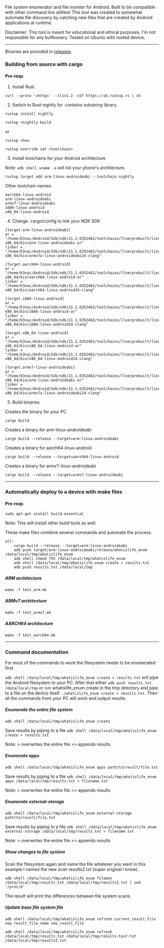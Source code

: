 File system enumerator and file monitor for Android. Built to be compatible with other command line utilties! This tool was created to somewhat automate file discovery by catching new files that are created by Android applications at runtime.

Disclaimer: This tool is meant for educational and ethical purposes. I'm not responsible for any buffoonery.
Tested on Ubuntu with rooted device.

---

Binaries are provided in [releases](https://github.com/B3nac/whatislife_enum/releases).

### Building from source with cargo

#### Pre-reqs

1. Install Rust

`curl --proto '=https' --tlsv1.2 -sSf https://sh.rustup.rs | sh`

2. Switch to Rust nightly for .contains substring library.

`rustup install nightly`

`rustup +nightly build`

or

`rustup show`

`rustup override set <toolchain>`

3. Install toolchains for your Android architecture

Note: `adb shell uname -a` will list your phone's architecture.

`rustup target add arm-linux-androideabi --toolchain nightly`

Other toolchain names:

```
aarch64-linux-android
arm-linux-androideabi
armv7-linux-androideabi
i686-linux-android
x86_64-linux-android
```
4. Change .cargo/config to link your NDK SDK

```
[target.arm-linux-androideabi]
ar = "/home/b3nac/Android/Sdk/ndk/21.1.6352462/toolchains/llvm/prebuilt/linux-x86_64/bin/arm-linux-androideabi-ar"
linker = "/home/b3nac/Android/Sdk/ndk/21.1.6352462/toolchains/llvm/prebuilt/linux-x86_64/bin/armv7a-linux-androideabi24-clang"

[target.aarch64-linux-android]
ar = "/home/b3nac/Android/Sdk/ndk/21.1.6352462/toolchains/llvm/prebuilt/linux-x86_64/bin/aarch64-linux-android-ar"
linker = "/home/b3nac/Android/Sdk/ndk/21.1.6352462/toolchains/llvm/prebuilt/linux-x86_64/bin/aarch64-linux-android24-clang"

[target.i686-linux-android]
ar = "/home/b3nac/Android/Sdk/ndk/21.1.6352462/toolchains/llvm/prebuilt/linux-x86_64/bin/i686-linux-android-ar"
linker = "/home/b3nac/Android/Sdk/ndk/21.1.6352462/toolchains/llvm/prebuilt/linux-x86_64/bin/i686-linux-android24-clang"

[target.x86_64-linux-android]
ar = "/home/b3nac/Android/Sdk/ndk/21.1.6352462/toolchains/llvm/prebuilt/linux-x86_64/bin/x86_64-linux-android-ar"
linker = "/home/b3nac/Android/Sdk/ndk/21.1.6352462/toolchains/llvm/prebuilt/linux-x86_64/bin/x86_64-linux-android24-clang"

[target.armv7-linux-androideabi]
ar = "/home/b3nac/Android/Sdk/ndk/21.1.6352462/toolchains/llvm/prebuilt/linux-x86_64/bin/arm-linux-androideabi-ar"
linker = "/home/b3nac/Android/Sdk/ndk/21.1.6352462/toolchains/llvm/prebuilt/linux-x86_64/bin/armv7a-linux-androideabi24-clang"
```

5. Build binaries

Creates the binary for your PC

`cargo build`

Creates a binary for arm-linux-androideabi

`cargo build --release --target=arm-linux-androideabi`

Creates a binary for aarch64-linux-android

`cargo build --release --target=aarch64-linux-android`

Creates a binary for armv7-linux-androideabi

`cargo build --release --target=armv7-linux-androideabi`

---

### Automatically deploy to a device with make files

#### Pre-reqs

`sudo apt-get install build-essential`

Note: This will install other build tools as well.

These make files combine several commands and automate the process.

```
all:
	cargo build --release --target=arm-linux-androideabi
	adb push target/arm-linux-androideabi/release/whatislife_enum /data/local/tmp/whatislife_enum
	adb shell chmod 755 /data/local/tmp/whatislife_enum
	adb shell /data/local/tmp/whatislife_enum create > results.txt
	adb push results.txt /data/local/tmp

```

##### ARM architecture

`make -f test_arm.mk`

##### ARMv7 architecture

`make -f test_armv7.mk`

##### AARCH64 architecture

`make -f test_aarch64.mk`

---

### Command documentation

For most of the commands to work the filesystem needs to be enumerated first.

`adb shell /data/local/tmp/whatislife_enum create > results.txt` will pipe the Android filesystem to your PC. After that either `adb push results.txt /data/local/tmp` or run whatislife_enum create in the tmp directory and pipe to a file on the device itself. `./whatislife_enum create > results.txt`. Then all the commands from your PC will work and output results.

##### Enumerate the entire file system

`adb shell /data/local/tmp/whatislife_enum create`

Save results by piping to a file `adb shell /data/local/tmp/whatislife_enum create > results.txt`

Note: > overwrites the entire file >> appends results

##### Enumerate apps

`adb shell /data/local/tmp/whatislife_enum apps path/to/result/file.txt`

Save results by piping to a file `adb shell /data/local/tmp/whatislife_enum apps /data/local/tmp/results.txt > filename.txt`

Note: > overwrites the entire file >> appends results

##### Enumerate external-storage

`adb shell /data/local/tmp/whatislife_enum external-storage path/to/result/file.txt`

Save results by piping to a file `adb shell /data/local/tmp/whatislife_enum external-storage /data/local/tmp/results.txt > filename.txt`

Note: > overwrites the entire file >> appends results

##### Show changes to file system

Scan the filesystem again and name the file whatever you want in this example I named the new scan results2.txt (super original I know).

`adb shell /data/local/tmp/whatislife_enum filemon /data/local/tmp/results.txt /data/local/tmp/results2.txt | sed '/proc/d'`

The result will print the differences between file system scans.

##### Update base file system file

`adb shell /data/local/tmp/whatislife_enum refresh current_result_file new_result_file_name new_result_file`

`adb shell /data/local/tmp/whatislife_enum refresh /data/local/tmp/results.txt /data/local/tmp/results-test.txt /data/local/tmp/results2.txt`
